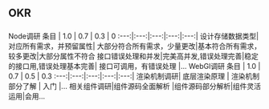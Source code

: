 ## OKR
### 
Node调研
 条目 | 1.0 | 0.7 | 0.3 | 0
:---:|:---:|:---:|:---:|:---:|
设计存储数据类型|对应所有需求，并预留属性| 大部分符合所有需求，少量更改|基本符合所有需求，较多更改|大部分属性不符合
接口错误处理和并发|完美高并发,错误处理完善|稳定的接口用,错误处理基本完善| 接口可调用，有错误处理 |... 
WebGl调研
 条目 | 1.0 | 0.7 | 0.5 | 0.3
:---:|:---:|:---:|:---:|:---:|
渲染机制调研| 底层渲染原理 | 渲染机制部分了解 | 入门 |...
相关组件调研|组件源码全面解析 |组件源码部分解析|组件灵活运用|会用...
 

